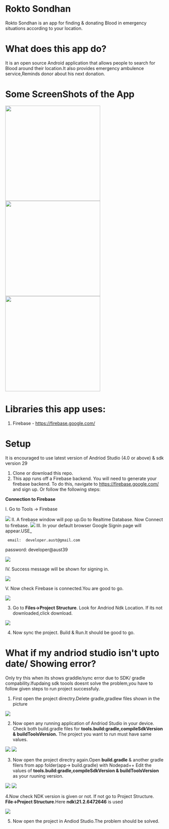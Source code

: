 # Rokto Sondhan
Rokto Sondhan is an app for finding & donating Blood in emergency situations according to your location.


# What does this app do?
It is an open source Android application that allows people to search for Blood around their location.It also
provides emergency ambulence service,Reminds donor about his next donation.

# Some ScreenShots of the App

<img src="img/s1.jpg" width="300" />   <img src="img/s2.jpeg" width="300" />    <img src="img/s3.jpeg" width="300" />

# Libraries this app uses:

1. Firebase - https://firebase.google.com/ 


# Setup

It is encouraged to use latest version of Andriod Studio (4.0 or above) & sdk version 29

1.  Clone or download this repo.
2. 	This app runs off a Firebase backend. You will need to generate your firebase backend. To do this, navigate to https://firebase.google.com/ and sign up. 
   Or follow the following steps:
   
   **Connection to Firebase**
   
  I.  Go to Tools -> Firebase
	
<img src="img/f1.png"/>
      II.  A firebase window will pop up.Go to Realtime Database. Now Connect to firebase.
      
 <img src="img/f2.png" />
     III.  In your default browser Google Signin page will appear.USE_
     
     email:  developer.aust@gmail.com
  password:  developer@aust39
     
 <img src="img/f3.png" />

  IV.  Success message will be shown for signing in.
	
 <img src="img/f4.png" />
			 
  V. Now check Firebase is connected.You are good to go.
	
 <img src="img/f5.png" />

3. Go to **Files->Project Structure**. Look for Andriod Ndk Location. If its not downloaded,click download.

<img src="img/a2.png" />


4. Now sync the project. Build & Run.It should be good to go.




# What if my andriod studio isn't upto date/ Showing error?
Only try this when its shows graddle/sync error due to SDK/ gradle compability.Ifupdaing sdk toools doesnt solve 
the problem,you have to follow given steps to run project successfuly.

1. First open the project directry.Delete gradle,gradlew files shown in the picture

 <img src="img/p1.png" />
 
2. Now open any running application of Andriod Studio in your device.
  Check both build.gradle files for **tools.build:gradle,compileSdkVersion & buildToolsVersion.**
  The project you want to run must have same values.
	
  <img src="img/p2.png" /> 
  <img src="img/p3.png" />
	
3. Now open the project directry again.Open **build.gradle** & another gradle filers from app folder(app-> build.gradle) with Nodepad++
  Edit the values of **tools.build:gradle,compileSdkVersion & buildToolsVersion** as your ruuning version.
	
 <img src="img/p4.png" />
 <img src="img/p5.png" />
 
4.Now check NDK version is given or not. If not go to Project Structure. **File->Project Structure**.Here **ndk\21.2.6472646** is used

<img src="img/a1.png" />

5. Now open the project in Andiod Studio.The problem should be solved. 





